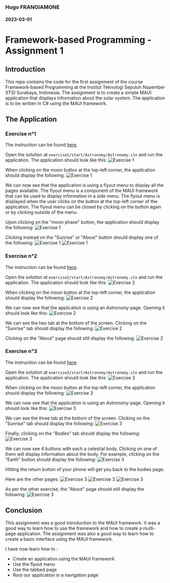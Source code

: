 ### Hugo FRANGIAMONE
#### 2023-03-01
# Framework-based Programming - Assignment 1
## Introduction
This repo contains the code for the first assignment of the course Framework-based Programming at the Institut Teknologi Sepuluh Nopember (ITS) Surabaya, Indonesia. The assignment is to create a simple MAUI application that displays information about the solar system. The application is to be written in C# using the MAUI framework.

## The Application
### Exercise n°1
The instruction can be found [here](https://learn.microsoft.com/en-us/training/modules/create-multi-page-apps/3-exercise-implement-flyout-navigation).

Open the solution at `exercise1/start/Astronomy/Astronomy.sln` and run the application. The application should look like this:
![Exercise 1](img/ex1/author.jpg)

When clicking on the moon button at the top-left corner, the application should display the following:
![Exercise 1](img/ex1/flyout.jpg)

We can now see that the application is using a flyout menu to display all the pages available. The flyout menu is a component of the MAUI framework that can be used to display information in a side menu. The flyout menu is displayed when the user clicks on the button at the top-left corner of the application. The flyout menu can be closed by clicking on the button again or by clicking outside of the menu.

Upon clicking on the "moon phase" button, the application should display the following:
![Exercise 1](img/ex1/moonphase.jpg)

Clicking instead on the "Sunrise" or "About" button should display one of the following:
![Exercise 1](img/ex1/sunrise.jpg)
![Exercise 1](img/ex1/about.jpg)

### Exercise n°2
The instruction can be found [here](https://learn.microsoft.com/en-us/training/modules/create-multi-page-apps/5-exercise-implement-tab-navigation).

Open the solution at `exercise2/start/Astronomy/Astronomy.sln` and run the application. The application should look like this:
![Exercise 2](img/ex2/author.jpg)

When clicking on the moon button at the top-left corner, the application should display the following:
![Exercise 2](img/ex2/flyout.jpg)

We can now see that the application is using an *Astronomy* page. Opening it should look like this:
![Exercise 2](img/ex2/moon.jpg)

We can see the two tab at the bottom of the screen. Clicking on the "Sunrise" tab should display the following:
![Exercise 2](img/ex2/sunrise.jpg)

Clicking on the "About" page should still display the following:
![Exercise 2](img/ex2/about.jpg)

### Exercise n°3
The instruction can be found [here](https://learn.microsoft.com/en-us/training/modules/create-multi-page-apps/7-exercise-use-tabbed-pages-with-navigation-pages).

Open the solution at `exercise3/start/Astronomy/Astronomy.sln` and run the application. The application should look like this:
![Exercise 3](img/ex3/author.jpg)

When clicking on the moon button at the top-left corner, the application should display the following:
![Exercise 3](img/ex3/flyout.jpg)

We can now see that the application is using an *Astronomy* page. Opening it should look like this:
![Exercise 3](img/ex3/moonphase.jpg)

We can see the three tab at the bottom of the screen. Clicking on the "Sunrise" tab should display the following:
![Exercise 3](img/ex3/sunrise.jpg)

Finally, clicking on the "Bodies" tab should display the following:
![Exercise 3](img/ex3/bodies.jpg)

We can now see 4 buttons with each a celestial body. Clicking on one of them will display information about the body. For example, clicking on the "Earth" button should display the following:
![Exercise 3](img/ex3/earth.jpg)

Hitting the return button of your phone will get you back to the bodies page.

Here are the other pages:
![Exercise 3](img/ex3/moon.jpg)
![Exercise 3](img/ex3/sun.jpg)
![Exercise 3](img/ex3/comet.jpg)

As per the other exercise, the "About" page should still display the following:
![Exercise 3](img/ex3/about.jpg)

## Conclusion
This assignment was a good introduction to the MAUI framework. It was a good way to learn how to use the framework and how to create a multi-page application. The assignment was also a good way to learn how to create a basic interface using the MAUI framework.

I have now learn how to :
- Create an application using the MAUI framework
- Use the flyout menu
- Use the tabbed page
- Root our application in a navigation page